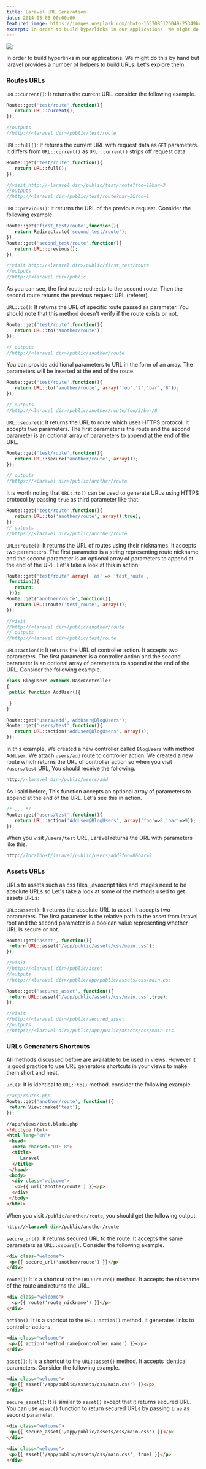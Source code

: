 ```yaml
---
title: Laravel URL Generation
date: 2014-05-06 00:00:00
featured_image: https://images.unsplash.com/photo-1657085126049-25349bcde5a2?q=75&fm=jpg&w=1000&fit=max
excerpt: In order to build hyperlinks in our applications. We might do this by hand but laravel provides a number of helpers to build URLs. Let's explore them.
---
```


![](https://images.unsplash.com/photo-1657085126049-25349bcde5a2?q=75&fm=jpg&w=1000&fit=max)

In order to build hyperlinks in our applications. We might do this by hand but laravel provides a number of helpers to build URLs. Let's explore them.

### Routes URLs

`URL::current()`: It returns the current URL. consider the following example.

```php
Route::get('test/route',function(){
   return URL::current();
});

//outputs
//http://<laravel dir>/public/test/route
```

`URL::full()`: It returns the current URL with request data as `GET` parameters. It differs from `URL::current()` as `URL::current()` strips off request data.

```php
Route::get('test/route',function(){
   return URL::full();
});

//visit http://<laravel dir>/public/test/route?foo=1&bar=3
//outputs
//http://<laravel dir>/public/test/route?bar=3&foo=1
```

`URL::previous()`: It returns the URL of the previous request. Consider the following example.

```php
Route::get('first_test/route',function(){
   return Redirect::to('second_test/route');
});
Route::get('second_test/route',function(){
   return URL::previous();
});

//visit http://<laravel dir>/public/first_test/route
//outputs
//http://<laravel dir>/public
```

As you can see, the first route redirects to the second route. Then the second route returns the previous request URL (referer).

`URL::to()`: It returns the URL of specific route passed as parameter. You should note that this method doesn't verify if the route exists or not.

```php
Route::get('test/route',function(){
   return URL::to('another/route');
});

// outputs
//http://<laravel dir>/public/another/route
```

You can provide additional parameters to URL in the form of an array. The parameters will be inserted at the end of the route.

```php
Route::get('test/route',function(){
   return URL::to('another/route', array('foo','2','bar','8'));
});

// outputs
//http://<laravel dir>/public/another/route/foo/2/bar/8
```

`URL::secure()`: It returns the URL to route which uses HTTPS protocol. It accepts two parameters. The first parameter is the route and the second parameter is an optional array of parameters to append at the end of the URL.

```php
Route::get('test/route',function(){
   return URL::secure('another/route', array());
});

// outputs
//https://<laravel dir>/public/another/route
```

It is worth noting that `URL::to()` can be used to generate URLs using HTTPS protocol by passing `true` as third parameter like that.

```php
Route::get('test/route',function(){
   return URL::to('another/route', array(),true);
});
// outputs
//https://<laravel dir>/public/another/route
```

`URL::route()`: It returns the URL of routes using their nicknames. It accepts two parameters. The first parameter is a string representing route nickname and the second parameter is an optional array of parameters to append at the end of the URL. Let's take a look at this in action.

```php
Route::get('test/route',array( 'as' => 'test_route',
 function(){
   return;
 }));
Route::get('another/route',function(){
   return URL::route('test_route', array());
});

//visit
//http://<laravel dir>/public/another/route
// outputs
//http://<laravel dir>/public/test/route
```

`URL::action()`: It returns the URL of controller action. It accepts two parameters. The first parameter is a controller action and the second parameter is an optional array of parameters to append at the end of the URL. Consider the following example.

```php
class BlogUsers extends BaseController
{
 public function AddUser(){

 }
}

Route::get('users/add','AddUser@BlogUsers');
Route::get('users/test',function(){
   return URL::action('AddUser@BlogUsers', array());
});
```

In this example, We created a new controller called `BlogUsers` with method `AddUser`. We attach `users/add` route to controller action. We created a new route which returns the URL of controller action so when you visit `/users/test` URL, You should receive the following.

```php
http://<laravel dir>/public/users/add
```

As i said before, This function accepts an optional array of parameters to append at the end of the URL. Let's see this in action.

```php
/* ... */
Route::get('users/test',function(){
   return URL::action('AddUser@BlogUsers', array('foo'=>8,'bar'=>9));
});
```

When you visit `/users/test` URL, Laravel returns the URL with parameters like this.

```php
http://localhost/laravel/public/users/add?foo=8&bar=9
```

### Assets URLs

URLs to assets such as css files, javascript files and images need to be absolute URLs so Let's take a look at some of the methods used to get assets URLs:

`URL::asset()`: It returns the absolute URL to asset. It accepts two parameters. The first parameter is the relative path to the asset from laravel root and the second parameter is a boolean value representing whether URL is secure or not.

```php
Route::get('asset', function(){
 return URL::asset('/app/public/assets/css/main.css');
});

//visit
//http://<laravel dir>/public/asset
//outputs
//http://<laravel dir>/public/app/public/assets/css/main.css

Route::get('secured_asset', function(){
 return URL::asset('/app/public/assets/css/main.css',true);
});

//visit
//http://<laravel dir>/public/secured_asset
//outputs
//https://<laravel dir>/public/app/public/assets/css/main.css
```

### URLs Generators Shortcuts

All methods discussed before are available to be used in views. However it is good practice to use URL generators shortcuts in your views to make them short and neat.

`url()`: It is identical to `URL::to()` method. consider the following example.

```php
//app/routes.php
Route::get('another/route', function(){
 return View::make('test');
});
```

```html
//app/views/test.blade.php
<!doctype html>
<html lang="en">
 <head>
  <meta charset="UTF-8">
  <title>
     Laravel
  </title>
 </head>
 <body>
  <div class="welcome">
   <p>{{ url('another/route') }}</p>
  </div>
 </body>
</html>
```

When you visit `/public/another/route`, you should get the following output.

```html
http://<laravel dir>/public/another/route
```

`secure_url()`: It returns secured URL to the route. It accepts the same parameters as `URL::secure()`. Consider the following example.

```html
<div class="welcome">
 <p>{{ secure_url('another/route') }}</p>
</div>
```

`route()`: It is a shortcut to the `URL::route()` method. It accepts the nickname of the route and returns the URL.

```html
<div class="welcome">
  <p>{{ route('route_nickname') }}</p>
</div>
```

`action()`: It is a shortcut to the `URL::action()` method. It generates links to controller actions.

```html
<div class="welcome">
 <p>{{ action('method_name@controller_name') }}</p>
</div>
```

`asset()`: It is a shortcut to the `URL::asset()` method. It accepts identical parameters. Consider the following example.

```html
<div class="welcome">
 <p>{{ asset('/app/public/assets/css/main.css') }}</p>
</div>
```

`secure_asset()`: It is similar to `asset()` except that it returns secured URL. You can use `asset()` function to return secured URLs by passing `true` as second parameter.

```html
<div class="welcome">
 <p>{{ secure_asset('/app/public/assets/css/main.css') }}</p>
</div>
```

```html
<div class="welcome">
 <p>{{ asset('/app/public/assets/css/main.css', true) }}</p>
</div>
```
